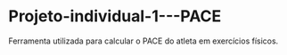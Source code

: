 # Projeto-individual-1---PACE
Ferramenta utilizada para calcular o PACE do atleta em exercícios físicos. 
